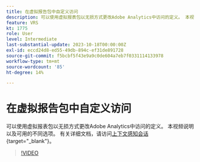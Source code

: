 ```yaml
---
title: 在虚拟报告包中自定义访问
description: 可以使用虚拟报表包以无损方式更改Adobe Analytics中访问的定义。 本视频说明以及可用的不同选项。
feature: VRS
kt: 1775
role: User
level: Intermediate
last-substantial-update: 2023-10-18T00:00:00Z
exl-id: eccd24d8-ed55-49db-894c-ef31de891728
source-git-commit: f5bcbf5f43e9a9c0de604a7eb7f0331114133978
workflow-type: tm+mt
source-wordcount: '85'
ht-degree: 14%

---
```


# 在虚拟报告包中自定义访问

可以使用虚拟报表包以无损方式更改Adobe Analytics中访问的定义。 本视频说明以及可用的不同选项。 有关详细文档，请访问[上下文感知会话](https://experienceleague.adobe.com/docs/analytics/components/virtual-report-suites/vrs-mobile-visit-processing.html?lang=zh-Hans){target="_blank"}。

>[!VIDEO](https://video.tv.adobe.com/v/3428878/?quality=12&learn=on&captions=chi_hans)
